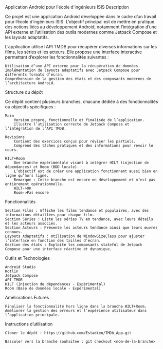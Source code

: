 Application Android pour l'école d'ingénieurs ISIS
Description

Ce projet est une application Android développée dans le cadre d’un travail pour l’école d’ingénieurs ISIS. L’objectif principal est de mettre en pratique des notions liées au développement Android, notamment l’intégration d’une API externe et l’utilisation des outils modernes comme Jetpack Compose et les layouts adaptatifs.

L’application utilise l’API TMDB pour récupérer diverses informations sur les films, les séries et les acteurs. Elle propose une interface interactive permettant d’explorer les fonctionnalités suivantes :

    Utilisation d’une API externe pour la récupération de données.
    Implémentation de layouts adaptatifs avec Jetpack Compose pour différents formats d’écran.
    Compréhension de la gestion des états et des composants modernes de l’architecture Android.

Structure du dépôt

Ce dépôt contient plusieurs branches, chacune dédiée à des fonctionnalités ou objectifs spécifiques :

    Main
        Version propre, fonctionnelle et finalisée de l’application.
        Illustre l’utilisation correcte de Jetpack Compose et l’intégration de l’API TMDB.

    Revisions
        Contient des exercices conçus pour réviser les partiels.
        Comprend des tâches pratiques et des informations pour revoir le cours.

    HILT+Room
        Une branche expérimentale visant à intégrer HILT (injection de dépendances) et Room (BDD locale).
        L’objectif est de créer une application fonctionnant aussi bien en ligne qu’hors ligne.
        Remarque : Cette branche est encore en développement et n’est pas entièrement opérationnelle.
        HILT->OK
        Room->Pas encore

Fonctionnalités

    Section Films : Affiche les films tendance et populaires, avec des informations détaillées pour chaque film.
    Section Séries : Liste les séries TV en tendance, avec leurs détails et les acteurs associés.
    Section Acteurs : Présente les acteurs tendance ainsi que leurs œuvres connues.
    Layouts Adaptatifs : Utilisation de WindowSizeClass pour ajuster l’interface en fonction des tailles d’écran.
    Gestion des états : Exploite les composants stateful de Jetpack Compose pour une interface réactive et dynamique.

Outils et Technologies

    Android Studio
    Kotlin
    Jetpack Compose
    API TMDB
    HILT (Injection de dépendances - Expérimental)
    Room (Base de données locale - Expérimental)

Améliorations Futures

    Finaliser la fonctionnalité hors ligne dans la branche HILT+Room.
    Améliorer la gestion des erreurs et l’expérience utilisateur dans l’application principale.

Instructions d’utilisation

    Cloner le dépôt : https://github.com/Estadieu/TMDb_App.git

    Basculer vers la branche souhaitée : git checkout <nom-de-la-branche>
